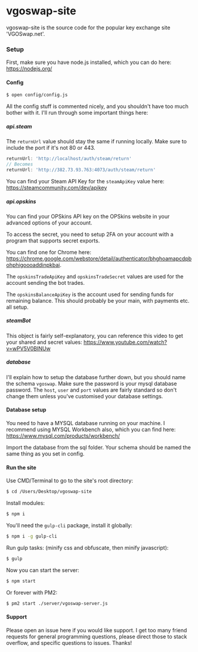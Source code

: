 # vgoswap-site

vgoswap-site is the source code for the popular key exchange site 'VGOSwap.net'.

### Setup

First, make sure you have node.js installed, which you can do here: https://nodejs.org/

#### Config

```bash
$ open config/config.js
```

All the config stuff is commented nicely, and you shouldn't have too much bother with it. 
I'll run through some important things here: 

##### api.steam
The `returnUrl` value should stay the same if running locally.
Make sure to include the port if it's not 80 or 443.

```js
returnUrl: 'http://localhost/auth/steam/return'
// Becomes
returnUrl: 'http://382.73.93.763:4073/auth/steam/return'
```

You can find your Steam API Key for the `steamApiKey` value here: https://steamcommunity.com/dev/apikey

##### api.opskins
You can find your OPSkins API key on the OPSkins website in your advanced options of your account.

To access the secret, you need to setup 2FA on your account with a program that supports secret exports.

You can find one for Chrome here: https://chrome.google.com/webstore/detail/authenticator/bhghoamapcdpbohphigoooaddinpkbai.

The `opskinsTradeApiKey` and `opskinsTradeSecret` values are used for the account sending the bot trades.

The `opskinsBalanceApiKey` is the account used for sending funds for remaining balance. This should probably be your main, with payments etc. all setup.

##### steamBot
This object is fairly self-explanatory, you can reference this video to get your shared and secret values: https://www.youtube.com/watch?v=wPV5V0BINUw

##### database
I'll explain how to setup the database further down, but you should name the schema `vgoswap`. Make sure the password is your mysql database password. The `host`, `user` and `port` values are fairly standard so don't change them unless you've customised your database settings.

#### Database setup
You need to have a MYSQL database running on your machine. I recommend using MYSQL Workbench also, which you can find here: https://www.mysql.com/products/workbench/

Import the database from the sql folder. Your schema should be named the same thing as you set in config.

#### Run the site
Use CMD/Terminal to go to the site's root directory:
```bash
$ cd /Users/Desktop/vgoswap-site
```
Install modules:
```bash
$ npm i
```

You'll need the `gulp-cli` package, install it globally:
```bash
$ npm i -g gulp-cli
```
Run gulp tasks: (minify css and obfuscate, then minify javascript):
```bash
$ gulp
```

Now you can start the server: 
```bash
$ npm start
```

Or forever with PM2: 
```bash
$ pm2 start ./server/vgoswap-server.js
```

#### Support
Please open an issue here if you would like support. I get too many friend requests for general programming questions, please direct those to stack overflow, and specific questions to issues. Thanks!
